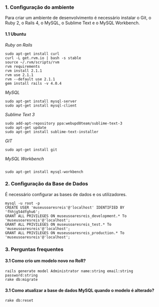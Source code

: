 ### 1. Configuração do ambiente
Para criar um ambiente de desenvolvimento é necessário instalar o Git, o Ruby 2, o Rails 4, o MySQL, o Sublime Text e o MySQL Workbench.

#### 1.1 Ubuntu
*Ruby on Rails*

```
sudo apt-get install curl
curl -L get.rvm.io | bash -s stable
source ~/.rvm/scripts/rvm
rvm requirements
rvm install 2.1.1
rvm use 2.1.1
rvm --default use 2.1.1
gem install rails -v 4.0.4
```

*MySQL*

```
sudo apt-get install mysql-server
sudo apt-get install mysql-client
```

*Sublime Text 3*

```
sudo add-apt-repository ppa:webupd8team/sublime-text-3
sudo apt-get update
sudo apt-get install sublime-text-installer
```
*GIT*

``` 
sudo apt-get install git 
```
*MySQL Workbench*

```

sudo apt-get install mysql-workbench
```
### 2. Configuração da Base de Dados
É necessário configurar as bases de dados e os utilizadores.

```
mysql -u root -p
CREATE USER 'museusoaresreis'@'localhost' IDENTIFIED BY 'fhhjg54dfghu6';
GRANT ALL PRIVILEGES ON museusoaresreis_development.* To 'museusoaresreis'@'localhost';
GRANT ALL PRIVILEGES ON museusoaresreis_test.* To 'museusoaresreis'@'localhost';
GRANT ALL PRIVILEGES ON museusoaresreis_production.* To 'museusoaresreis'@'localhost';
```
### 3. Perguntas frequentes
#### 3.1 Como crio um modelo novo no RoR?
```
rails generate model Administrator name:string email:string password:string
rake db:migrate
```
#### 3.1 Como atualizar a base de dados MySQL quando o modelo é alterado?
```rake db:reset```